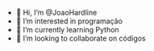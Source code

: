 - 👋 Hi, I’m @JoaoHardline
- 👀 I’m interested in programação
- 🌱 I’m currently learning Python
- 💞️ I’m looking to collaborate on códigos

<!---
JoaoHardline/JoaoHardline is a ✨ special ✨ repository because its `README.md` (this file) appears on your GitHub profile.
You can click the Preview link to take a look at your changes.
--->

